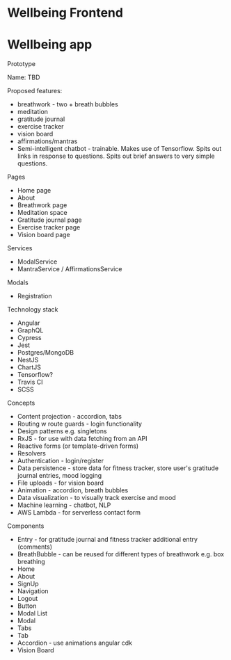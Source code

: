 # Wellbeing Frontend
# Wellbeing app


Prototype

Name: TBD 

Proposed features:

* breathwork - two + breath bubbles
* meditation
* gratitude journal
* exercise tracker
* vision board
* affirmations/mantras 
* Semi-intelligent chatbot - trainable. Makes use of Tensorflow. Spits out links in response to questions. Spits out brief answers to very simple questions.

Pages

* Home page
* About
* Breathwork page
* Meditation space
* Gratitude journal page
* Exercise tracker page
* Vision board page

Services

* ModalService
* MantraService / AffirmationsService

Modals

* Registration


Technology stack

* Angular
* GraphQL
* Cypress
* Jest
* Postgres/MongoDB
* NestJS
* ChartJS
* Tensorflow?
* Travis CI
* SCSS


Concepts

* Content projection - accordion, tabs
* Routing w route guards - login functionality
* Design patterns e.g. singletons
* RxJS - for use with data fetching from an API
* Reactive forms (or template-driven forms)
* Resolvers
* Authentication - login/register
* Data persistence  - store data for fitness tracker, store user's gratitude journal entries, mood logging
* File uploads - for vision board
* Animation - accordion, breath bubbles
* Data visualization - to visually track exercise and mood
* Machine learning - chatbot, NLP
* AWS Lambda - for serverless contact form

Components

* Entry - for gratitude journal and fitness tracker additional entry (comments)
* BreathBubble - can be reused for different types of breathwork e.g. box breathing
* Home
* About
* SignUp
* Navigation
* Logout
* Button
* Modal List
* Modal
* Tabs
* Tab
* Accordion - use animations angular cdk
* Vision Board


